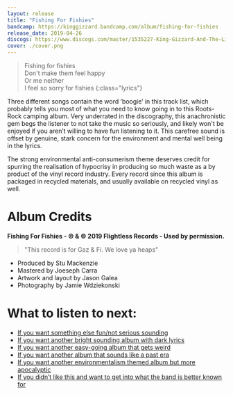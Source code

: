 ```yaml
---
layout: release
title: "Fishing For Fishies"
bandcamp: https://kinggizzard.bandcamp.com/album/fishing-for-fishies
release_date: 2019-04-26
discogs: https://www.discogs.com/master/1535227-King-Gizzard-And-The-Lizard-Wizard-Fishing-For-Fishies
cover: ./cover.png
---
```


> Fishing for fishies  
> Don't make them feel happy  
> Or me neither  
> I feel so sorry for fishies
{:class="lyrics"}

Three different songs contain the word ‘boogie’ in this track list, which probably tells you most of what you need to know going in to this Roots-Rock camping album. Very underrated in the discography, this anachronistic gem begs the listener to not take the music so seriously, and likely won't be enjoyed if you aren’t willing to have fun listening to it. This carefree sound is offset by genuine, stark concern for the environment and mental well being in the lyrics.

The strong environmental anti-consumerism theme deserves credit for spurring the realisation of hypocrisy in producing so much waste as a by product of the vinyl record industry. Every record since this album is packaged in recycled materials, and usually available on recycled vinyl as well.

# Album Credits

**Fishing For Fishies - ℗ & © 2019 Flightless Records - Used by permission.**

> "This record is for Gaz & Fi. We love ya heaps"  

* Produced by Stu Mackenzie
* Mastered by Joeseph Carra
* Artwork and layout by Jason Galea
* Photography by Jamie Wdziekonski

# What to listen to next:

*   [If you want something else fun/not serious sounding](../oddments)
*   [If you want another bright sounding album with dark lyrics](../paper-mache-dream-balloon)
*   [If you want another easy-going album that gets weird](../sketches-of-brunswick-east)
*   [If you want another album that sounds like a past era](../float-along-fill-your-lungs)
*   [If you want another environmentalism themed album but more apocalyptic](../flying-microtonal-banana)
*   [If you didn’t like this and want to get into what the band is better known for](../nonagon-infinity)
